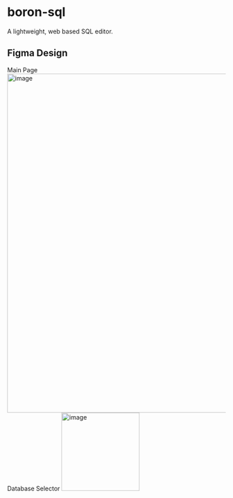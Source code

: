 # boron-sql
A lightweight, web based SQL editor. 


<h2>Figma Design</h2>
Main Page
<img width="781" alt="image" src="https://user-images.githubusercontent.com/64187887/226154702-2a44ec04-ae78-48ba-9551-225a13e45333.png">
Database Selector
<img width="180" alt="image" src="https://user-images.githubusercontent.com/64187887/226154719-4cfcd3ac-04d9-4168-b698-b00a444c4b48.png">
